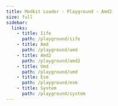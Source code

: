 ```yaml
---
title: Modkit Loader - Playground - Amd2
size: full
sidebar:
  links:
    - title: Iife
      path: /playground/iife
    - title: Amd
      path: /playground/amd
    - title: Amd2
      path: /playground/amd2
    - title: Umd
      path: /playground/umd
    - title: Esm
      path: /playground/esm
    - title: System
      path: /playground/system
---
```

<pg-main name="amd2"></pg-main>

<!-- TODO Sample with static assets -->
